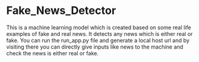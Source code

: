 # Fake_News_Detector
This is a machine learning model which is created based on some real life examples of fake and real news. It detects any news which is either real or fake. You can run the run_app.py file and generate a local host url and by visiting there you can directly give inputs like news to the machine and check the news is either real or fake.
